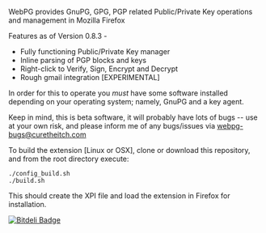 WebPG provides GnuPG, GPG, PGP related Public/Private Key operations and management in Mozilla Firefox

Features as of Version 0.8.3 -

* Fully functioning Public/Private Key manager
* Inline parsing of PGP blocks and keys
* Right-click to Verify, Sign, Encrypt and Decrypt
* Rough gmail integration [EXPERIMENTAL]

In order for this to operate you *must* have some software installed depending on your operating system; namely, GnuPG and a key agent.

Keep in mind, this is beta software, it will probably have lots of bugs -- use at your own risk, and please inform me of any bugs/issues via webpg-bugs@curetheitch.com

To build the extension [Linux or OSX], clone or download this repository, and from the root directory execute:

```
./config_build.sh
./build.sh
```

This should create the XPI file and load the extension in Firefox for installation.


[![Bitdeli Badge](https://d2weczhvl823v0.cloudfront.net/kylehuff/webpg-firefox/trend.png)](https://bitdeli.com/free "Bitdeli Badge")

